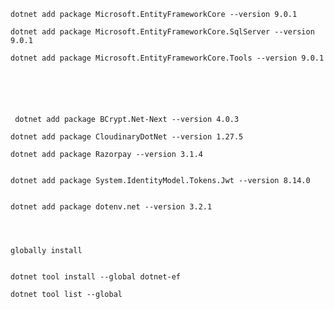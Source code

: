 


    dotnet add package Microsoft.EntityFrameworkCore --version 9.0.1

    dotnet add package Microsoft.EntityFrameworkCore.SqlServer --version 9.0.1

    dotnet add package Microsoft.EntityFrameworkCore.Tools --version 9.0.1




    

     dotnet add package BCrypt.Net-Next --version 4.0.3
    
    dotnet add package CloudinaryDotNet --version 1.27.5

    dotnet add package Razorpay --version 3.1.4


    dotnet add package System.IdentityModel.Tokens.Jwt --version 8.14.0

    
    dotnet add package dotenv.net --version 3.2.1



    
    globally install


    dotnet tool install --global dotnet-ef  

    dotnet tool list --global